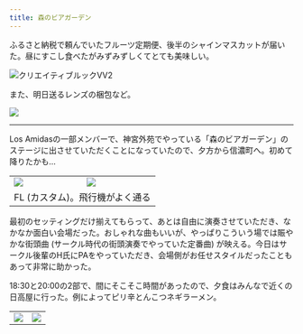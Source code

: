 ```yaml
---
title: 森のビアガーデン
---
```


ふるさと納税で頼んでいたフルーツ定期便、後半のシャインマスカットが届いた。昼にすこし食べたがみずみずしくてとても美味しい。

![クリエイティブルックVV2](https://photos.old.apkas.net/medium/202409/20240912-100503.webp)

また、明日送るレンズの梱包など。

![](https://photos.old.apkas.net/medium/202409/20240912-104504.webp)

---

Los Amidasの一部メンバーで、神宮外苑でやっている「森のビアガーデン」のステージに出させていただくことになっていたので、夕方から信濃町へ。初めて降りたかも...

<table>
  <tr>
    <td><img class="caption" src="https://photos.old.apkas.net/medium/202409/20240912-170635.webp" /></td>
    <td><img class="caption" src="https://photos.old.apkas.net/medium/202409/20240912-170651.webp" /></td>
  </tr>
  <tr>
    <td colspan="2">FL (カスタム)。飛行機がよく通る</td>
  </tr>
</table>

最初のセッティングだけ揃えてもらって、あとは自由に演奏させていただき、なかなか面白い会場だった。おしゃれな曲もいいが、やっぱりこういう場では賑やかな街頭曲 (サークル時代の街頭演奏でやっていた定番曲) が映える。今日はサークル後輩のH氏にPAをやっていただき、会場側がお任せスタイルだったこともあって非常に助かった。

18:30と20:00の2部で、間にそこそこ時間があったので、夕食はみんなで近くの日高屋に行った。例によってピリ辛とんこつネギラーメン。

<table>
  <tr>
    <td><img src="https://photos.old.apkas.net/medium/202409/20240912-195000.webp" /></td>
    <td><img src="https://photos.old.apkas.net/medium/202409/20240912-195008.webp" /></td>
  </tr>
</table>
